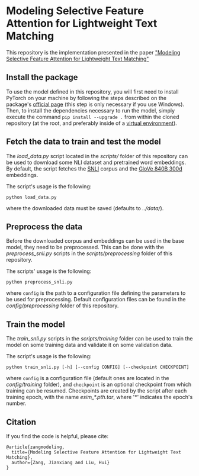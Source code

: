 # Modeling Selective Feature Attention for Lightweight Text Matching

This repository is the implementation presented in the paper 
["Modeling Selective Feature Attention for Lightweight Text Matching"](https://www.ijcai.org/proceedings/2024/0732.pdf)


## Install the package
To use the model defined in this repository, you will first need to install PyTorch on your machine by following the steps
described on the package's [official page](https://pytorch.org/get-started/locally/) (this step is only necessary if you use
Windows).
Then, to install the dependencies necessary to run the model, simply execute the command `pip install --upgrade .` from within
the cloned repository (at the root, and preferably inside of a [virtual environment](https://docs.python.org/3/tutorial/venv.html)).

## Fetch the data to train and test the model
The *load_data.py* script located in the *scripts/* folder of this repository can be used to download some NLI dataset and
pretrained word embeddings. By default, the script fetches the [SNLI](https://nlp.stanford.edu/projects/snli/) corpus and
the [GloVe 840B 300d](https://nlp.stanford.edu/projects/glove/) embeddings. 

The script's usage is the following:
```
python load_data.py
```
where the downloaded data must be saved (defaults to *../data/*).

## Preprocess the data
Before the downloaded corpus and embeddings can be used in the base model, they need to be preprocessed. This can be done with
the *preprocess_snli.py* scripts in the *scripts/preprocessing* folder of this repository. 
<!-- The *preprocess_snli.py* script can be 
used to preprocess SNLI, *preprocess_mnli.py* to preprocess MultiNLI, and *preprocess_bnli.py* to preprocess the Breaking NLI 
(BNLI) dataset. Note that when calling the script fot BNLI, the SNLI data should have been preprocessed first, so that the 
worddict produced for it can be used on BNLI. -->

The scripts' usage is the following:
```
python preprocess_snli.py
```
where `config` is the path to a configuration file defining the parameters to be used for preprocessing. Default 
configuration files can be found in the *config/preprocessing* folder of this repository.

## Train the model
The *train_snli.py* scripts in the *scripts/training* folder can be used to train the model on some training data and 
validate it on some validation data.

The script's usage is the following:
```
python train_snli.py [-h] [--config CONFIG] [--checkpoint CHECKPOINT]
```
where `config` is a configuration file (default ones are located in the *config/training* folder), and `checkpoint` is an 
optional checkpoint from which training can be resumed. Checkpoints are created by the script after each training epoch, with 
the name *esim_\*.pth.tar*, where '\*' indicates the epoch's number.

<!-- ### Test the model
The *test_\*.py* scripts in the *scripts/testing* folder can be used to test a pretrained ESIM model on some test data.

To test on SNLI, use the *test_snli.py* script as follows:
```
test_snli.py [-h] test_data checkpoint
```
where `test_data` is the path to some preprocessed test set, and `checkpoint` is the path to a checkpoint produced by the 
*train_snli.py* script (either one of the checkpoints created after the training epochs, or the best model seen during 
training, which is saved in *data/checkpoints/SNLI/best.pth.tar* - the difference between the *esim_\*.pth.tar* files and 
*best.pth.tar* is that the latter cannot be used to resume training, as it doesn't contain the optimizer's state).

The *test_snli.py* script can also be used on the Breaking NLI dataset with a model pretrained on SNLI.

To test on MultiNLI, use the *test_mnli.py* script as follows:
```
test_mnli.py [-h] [--config CONFIG] checkpoint
```
where `config` is a configuration file (a default one is available in *config/testing*) and `checkpoint` is a checkpoint 
produced by the *train_mnli.py* script.

The *test_mnli.py* script makes predictions on MultiNLI's matched and mismatched test sets and saves them in .csv files.
To get the classification accuracy associated to the model's predictions, the .csv files it produces need to be submitted
to the Kaggle competitions for MultiNLI. -->

## Citation

If you find the code is helpful, please cite:

```
@article{zangmodeling,
  title={Modeling Selective Feature Attention for Lightweight Text Matching},
  author={Zang, Jianxiang and Liu, Hui}
}
```

